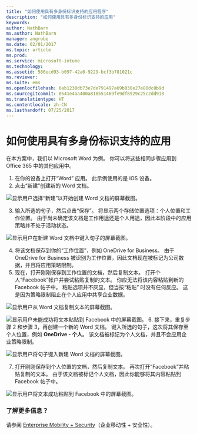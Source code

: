 ```yaml
---
title: "如何使用具有多身份标识支持的应用程序"
description: "如何使用具有多身份标识支持的应用"
keywords: 
author: NathBarn
ms.author: NathBarn
manager: angrobe
ms.date: 02/01/2017
ms.topic: article
ms.prod: 
ms.service: microsoft-intune
ms.technology: 
ms.assetid: 586ecd93-b097-42a0-9229-bcf3b781021c
ms.reviewer: 
ms.suite: ems
ms.openlocfilehash: 6ab1230db73e7de791497a69b030e27e80dc8b9d
ms.sourcegitcommit: 0541e4aa400a818551469fe9df8929c25c2dd918
ms.translationtype: HT
ms.contentlocale: zh-CN
ms.lasthandoff: 07/25/2017
---
```

# <a name="how-to-use-apps-with-multi-identity-support"></a>如何使用具有多身份标识支持的应用

在本方案中，我们以 Microsoft Word 为例。 你可以将这些相同步骤应用到 Office 365 中的其他应用中。
1.  在你的设备上打开“Word”  应用。 此示例使用的是 iOS 设备。
2.  点击“新建”创建新的 Word 文档。

  ![显示用户选择“新建”以开始创建 Word 文档的屏幕截图。](./media/ft-multiID-1-createDoc.png)

3.  输入所选的句子，然后点击“保存”。 将显示两个存储位置选项：个人位置和工作位置。 由于尚未确定该文档是工作用途还是个人用途，因此本阶段中的应用策略并不处于活动状态。

  ![显示用户在新建 Word 文档中键入句子的屏幕截图。](./media/ft-multiID-2-saveDoc.png)

4.  将该文档保存到你的“工作位置”，例如 OneDrive for Business。 由于 OneDrive for Business 被识别为工作位置，因此文档现在被标记为公司数据，并且将应用策略限制。
5.  现在，打开刚刚保存到工作位置的文档，然后复制文本。 打开个人“Facebook”帐户并尝试粘贴复制的文本。 你应无法将该内容粘贴到新的 Facebook 帖子中。 粘贴选项并不灰显，但当按“粘贴” 时没有任何反应。 这是因为策略限制阻止在个人应用中共享企业数据。

  ![显示用户从 Word 文档复制文本的屏幕截图。 ](./media/ft-multiID-3-copyText.png)

  ![显示用户未能成功将文本粘贴到 Facebook 中的屏幕截图。](./media/ft-multiID-4-pasteInFB.png)
6.  接下来，重复步骤 2 和步骤 3，再创建一个新的 Word 文档。 键入所选的句子，这次将其保存至个人位置，例如 **OneDrive - 个人**。 该文档被标记为个人文档，并且不会应用企业策略限制。

  ![显示用户将句子键入新建 Word 文档的屏幕截图。](./media/ft-multiID-5-createDoc.png)

7.  打开刚刚保存到个人位置的文档，然后复制文本。 再次打开“Facebook”并粘贴复制的文本。 由于该文档被标记个人文档，因此你能够将其内容粘贴到 Facebook 帖子中。

  ![显示用户将文本成功粘贴到 Facebook 中的屏幕截图。](./media/ft-multiID-6-copyText.png)

### <a name="want-to-learn-more"></a>了解更多信息？
请参阅 [Enterprise Mobility + Security](https://www.microsoft.com/en-us/server-cloud/enterprise-mobility/overview.aspx)（企业移动性 + 安全性）。
